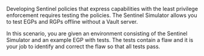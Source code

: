 Developing Sentinel policies that express capabilities with the least privilege
enforcement requires testing the policies. The Sentinel Simulator allows you to
test EGPs and RGPs offline without a Vault server.

In this scenario, you are given an environment consisting of the Sentinel
Simulator and an example EGP with tests. The tests contain a flaw and it is
your job to identify and correct the flaw so that all tests pass.
